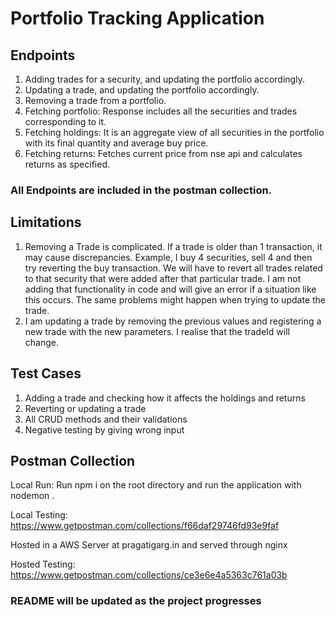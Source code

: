 # Portfolio Tracking Application

## Endpoints
1. Adding trades for a security, and updating the portfolio accordingly.
2. Updating a trade, and updating the portfolio accordingly.
3. Removing a trade from a portfolio.
4. Fetching portfolio: Response includes all the securities and trades corresponding to it.
5. Fetching holdings: It is an aggregate view of all securities in the portfolio with its final quantity and average buy price.
6. Fetching returns: Fetches current price from nse api and calculates returns as specified.
### All Endpoints are included in the postman collection.

## Limitations
1. Removing a Trade is complicated. If a trade is older than 1 transaction, it may cause discrepancies. Example, I buy 4 securities, sell 4 and then try reverting the buy transaction. We will have to revert all trades related to that security that were added after that particular trade. I am not adding that functionality in code and will give an error if a situation like this occurs. The same problems might happen when trying to update the trade.
2. I am updating a trade by removing the previous values and registering a new trade with the new parameters. I realise that the tradeId will change.

## Test Cases
1. Adding a trade and checking how it affects the holdings and returns
2. Reverting or updating a trade
3. All CRUD methods and their validations
4. Negative testing by giving wrong input

## Postman Collection
Local Run: Run npm i on the root directory and run the application with nodemon .

Local Testing: https://www.getpostman.com/collections/f66daf29746fd93e9faf

Hosted in a AWS Server at pragatigarg.in and served through nginx

Hosted Testing: https://www.getpostman.com/collections/ce3e6e4a5363c761a03b

### README will be updated as the project progresses
